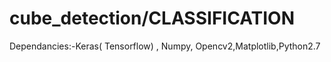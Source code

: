 # cube_detection/CLASSIFICATION

Dependancies:-Keras( Tensorflow) , Numpy, Opencv2,Matplotlib,Python2.7




